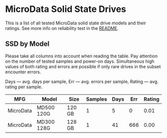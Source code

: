 MicroData Solid State Drives
============================

This is a list of all tested MicroData solid state drive models and their ratings. See
more info on reliability test in the [README](https://github.com/linuxhw/SMART).

SSD by Model
------------

Please take all columns into account when reading the table. Pay attention on the
number of tested samples and power-on days. Simultaneous high values of both rating
and errors are possible if only rare drives in the subset encounter errors.

Days   — avg. days per sample,
Err    — avg. errors per sample,
Rating — avg. rating per sample.

| MFG       | Model              | Size   | Samples | Days  | Err   | Rating |
|-----------|--------------------|--------|---------|-------|-------|--------|
| MicroData | MD500 120G         | 120 GB | 1       | 5     | 0     | 0.01   |
| MicroData | MD300 128G         | 128 GB | 1       | 41    | 666   | 0.00   |
